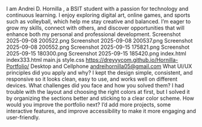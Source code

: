I am Andrei D. Hornilla , a BSIT student with a passion for technology and continuous learning. I enjoy exploring digital art, online games, and sports such as volleyball, which help me stay creative and balanced. I’m eager to grow my skills, connect with others, and discover opportunities that will enhance both my personal and professional development.
Screenshot 2025-09-08 200522.png
Screenshot 2025-09-08 200537.png
Screenshot 2025-09-08 200552.png
Screenshot 2025-09-15 175821.png
Screenshot 2025-09-15 180300.png
Screenshot 2025-09-15 185420.png
index.html
index333.html
main.js
style.css
https://dreyyycom.github.io/Hornilla-Portfolio/
Desktop and Cellphone
andreihornilla05@gmail.com
What UI/UX principles did you apply and why?
I kept the design simple, consistent, and responsive so it looks clean, easy to use, and works well on different devices.
What challenges did you face and how you solved them?
I had trouble with the layout and choosing the right colors at first, but I solved it by organizing the sections better and sticking to a clear color scheme.
How would you improve the portfolio next?
I’d add more projects, some interactive features, and improve accessibility to make it more engaging and user-friendly.
